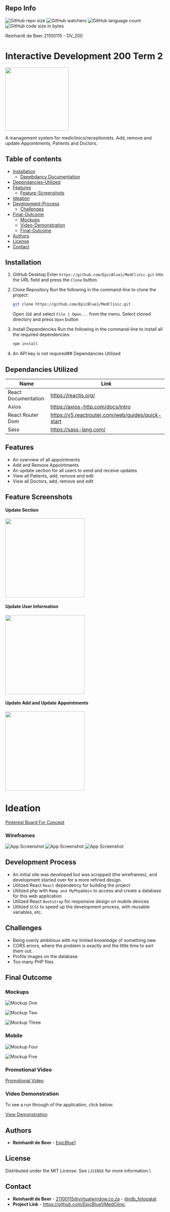 ## Repo Info

![GitHub repo size](https://img.shields.io/github/repo-size/EpicBlue1/MedClinic)
![GitHub watchers](https://img.shields.io/github/watchers/EpicBlue1/MedClinic)
![GitHub language count](https://img.shields.io/github/languages/count/EpicBlue1/MedClinic)
![GitHub code size in bytes](https://img.shields.io/github/languages/code-size/EpicBlue1/MedClinic)


Reinhardt de Beer
21100115 - DV_200

# Interactive Development 200 Term 2

<img src="src/img/ReadmeImg/Logo Design.png" align="center" height="200" width="200" >

A management system for mediclinics/receptionists. Add, remove and update Appointments, Patients and Doctors.

## Table of contents

* [Installation](#Installation)
    * [Depebdancy Documentation](#Dependancies-Utilized)
* [Dependancies-Utilized](#Dependancies-Utilized)
* [Features](#Features)
    * [Feature-Screenshots](#Feature-Screenshots)
* [Ideation](#Ideation)
* [Development-Process](#Development-Process)
    * [Challenges](#Challenges)
* [Final-Outcome](#Final-Outcome)
    * [Mockups](#Mockups)
    * [Video-Demonstration](#Video-Demonstration)
    * [Final-Outcome](#Final-Outcome)
* [Authors](#Authors)
* [License](#License)
* [Contact](#Contact)
## Installation

1. GitHub Desktop
Enter `https://github.com/EpicBlue1/MedClinic.git` into the URL field and press the `Clone` button.

2. Clone Repository
Run the following in the command-line to clone the project:
   ```sh
   git clone https://github.com/EpicBlue1/MedClinic.git
   ```
    Open `IDE` and select `File | Open...` from the menu. Select cloned directory and press `Open` button

3. Install Dependencies
Run the following in the command-line to install all the required dependencies:
   ```sh
   npm install
   ```

4. An API key is not required## Dependancies Utilized

## Dependancies Utilized

| Name              | Link                                                                     |
| ----------------- | ------------------------------------------------------------------------ |
| React Documentation |  https://reactjs.org/ |
| Axios               |  https://axios-http.com/docs/intro |
| React Router Dom    |  https://v5.reactrouter.com/web/guides/quick-start |
| Sass     |  https://sass-lang.com/ |


## Features

- An overview of all appointments
- Add and Remove Appointments
- An update section for all users to send and receive updates
- View all Patients, add, remove and edit
- View all Doctors, add, remove and edit

## Feature Screenshots  
#### Update Section
<img src="src/img/ReadmeImg/UpdateSec.png" align="center" width="250" >

#### Update User Information
<img src="src/img/ReadmeImg/Edit%20User.png" align="center" width="250" >

#### Update Add and Update Appointments
<img src="src/img/ReadmeImg/AddAppointment.png" align="center" width="250" >


# Ideation
[Pinterest Board For Concept](https://za.pinterest.com/debeer0072/dv_t2_redesign/)

### Wireframes
![App Screenshot](src/img/ReadmeImg/Wireframe_1.png)
![App Screenshot](src/img/ReadmeImg/Wireframe_2.png)
![App Screenshot](src/img/ReadmeImg/Wireframe_3.png)

## Development Process

* An initial site was developed but was scrapped (the wireframes), and development started over for a more refined design.
* Utilized React `React` dependency for building the project
* Utilized php with `Mamp and MyPhpAdmin` to access and create a database for this web application
* Utilized React `Bootstrap` for responsive design on mobile devices
* Utilized `SCSS` to speed up the development process, with reusable variables, etc.

## Challenges

* Being overly ambitious with my limited knowledge of something new.
* CORS errors, where the problem is exactly and the little time to sort them out.
* Profile images on the database
* Too many PHP files

## Final Outcome

### Mockups

![Mockup One](src/img/ReadmeImg/MacMockup_01.png)

![Mockup Two](src/img/ReadmeImg/MacMockup_02.png)

![Mockup Three](src/img/ReadmeImg/MacMockup_03.png)

### Mobile

![Mockup Four](src/img/ReadmeImg/PhoneMockup_01.png)

![Mockup Five](src/img/ReadmeImg/PhoneMockup_02.png)

### Promotional Video

[Promotional Video](https://youtu.be/_ifrJrLPCv0)

### Video Demonstration

To see a run through of the application, click below:

[View Demonstration](https://youtu.be/My5EZHe_pUE)

## Authors

* **Reinhardt de Beer** - [EpicBlue1](https://github.com/EpicBlue1)

## License

Distributed under the MIT License. See `LICENSE` for more information.\

## Contact

* **Reinhardt de Beer** - [21100115@virtualwindow.co.za](mailto:21100115@virtualwindow.co.za) - [@rdb_fotopatat](https://www.instagram.com/rdb_fotopatat/) 
* **Project Link** - https://github.com/EpicBlue1/MedClinic